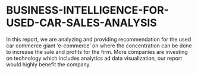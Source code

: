 # BUSINESS-INTELLIGENCE-FOR-USED-CAR-SALES-ANALYSIS
In this report, we are analyzing and providing recommendation for the used car commerce giant ‘e-commerce’ on where the concentration can be done to increase the sale and profits for the firm. More companies are investing on technology which includes analytics ad data visualization, our report would highly benefit the company.
